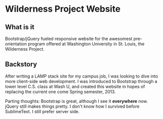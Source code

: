 Wilderness Project Website
==========================

What is it 
----------
Bootstrap/jQuery fueled responsive website for the awesomest pre-orientation program offered at Washington University in St. Louis, the Wilderness Project.

Backstory
---------
After writing a LAMP stack site for my campus job, I was looking to dive into more client-side web development. I was introduced to Bootstrap through a lower level C.S. class at Wash U, and created this website in hopes of replacing the current one come Spring semester, 2013. 

Parting thoughts: Bootstrap is great, although I see it <strong>everywhere</strong> now. jQuery still makes things pretty. I don't know how I survived before SublimeText. I still prefer server side.
